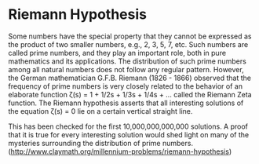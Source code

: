 # Riemann Hypothesis

Some numbers have the special property that they cannot be expressed as the product of two smaller numbers, e.g., 2, 3, 5, 7, etc. Such numbers are called prime numbers, and they play an important role, both in pure mathematics and its applications. The distribution of such prime numbers among all natural numbers does not follow any regular pattern. However, the German mathematician G.F.B. Riemann (1826 - 1866) observed that the frequency of prime numbers is very closely related to the behavior of an elaborate function ζ(s) = 1 + 1/2s + 1/3s + 1/4s + ... called the Riemann Zeta function. The Riemann hypothesis asserts that all interesting solutions of the equation ζ(s) = 0 lie on a certain vertical straight line.

This has been checked for the first 10,000,000,000,000 solutions. A proof that it is true for every interesting solution would shed light on many of the mysteries surrounding the distribution of prime numbers. (http://www.claymath.org/millennium-problems/riemann-hypothesis)
